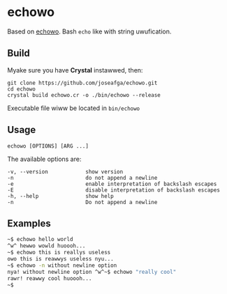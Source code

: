 # echowo
Based on [echowo](https://github.com/kokoscript/echowo).
Bash `echo` like with string uwufication.

## Build
Myake sure you have **Crystal** instawwed, then:

```
git clone https://github.com/joseafga/echowo.git
cd echowo
crystal build echowo.cr -o ./bin/echowo --release
```

Executable file wiww be located in `bin/echowo`

## Usage
```
echowo [OPTIONS] [ARG ...]
```

The available options are:

```
-v, --version            show version
-n                       do not append a newline
-e                       enable interpretation of backslash escapes
-E                       disable interpretation of backslash escapes
-h, --help               show help
-n                       Do not append a newline
```

## Examples
```bash
~$ echowo hello world
^w^ hewwo wowld huoooh...
~$ echowo this is reallys useless
owo this is reawwys useless nyu...
~$ echowo -n without newline option
nya! without newline option ^w^~$ echowo "really cool"
rawr! reawwy cool huoooh...
~$ 
```
